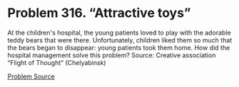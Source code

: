 # Problem 316. “Attractive toys”

At the children's hospital, the young patients loved to play with the adorable teddy bears that were there. Unfortunately, children liked them so much that the bears began to disappear: young patients took them home. How did the hospital management solve this problem? Source: Creative association “Flight of Thought” (Chelyabinsk)

[Problem Source](https://www.trizland.ru/tasks/5154/)
